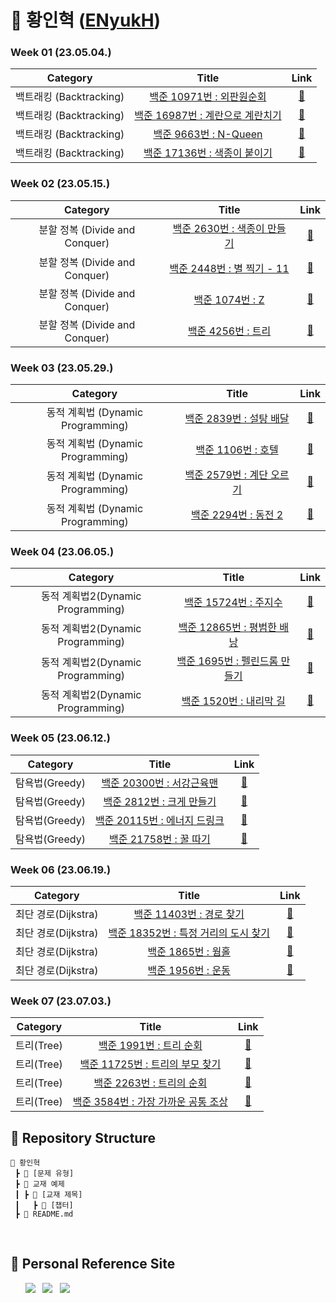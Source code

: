 # 🌱 황인혁 ([ENyukH](https://github.com/ENyukH))

### Week 01 (23.05.04.)

|        Category         |                                        Title                                         |                                                                                                                      Link                                                                                                                      |
| :---------------------: | :----------------------------------------------------------------------------------: | :--------------------------------------------------------------------------------------------------------------------------------------------------------------------------------------------------------------------------------------------: |
| 백트래킹 (Backtracking) |    <a href="https://www.acmicpc.net/problem/10971">백준 10971번 : 외판원순회</a>     |              <a href="https://github.com/sanghyuk2/Aim_To_Platinum/blob/main/%ED%99%A9%EC%9D%B8%ED%98%81/%EB%B0%B1%ED%8A%B8%EB%9E%98%ED%82%B9(Backtracking)/BOJ_10971_%EC%99%B8%ED%8C%90%EC%9B%90%EC%88%9C%ED%9A%8C2.java">🔗</a>              |
| 백트래킹 (Backtracking) | <a href="https://www.acmicpc.net/problem/16987">백준 16987번 : 계란으로 계란치기</a> | <a href="https://github.com/sanghyuk2/Aim_To_Platinum/blob/main/%ED%99%A9%EC%9D%B8%ED%98%81/%EB%B0%B1%ED%8A%B8%EB%9E%98%ED%82%B9(Backtracking)/BOJ_16987_%EA%B3%84%EB%9E%80%EC%9C%BC%EB%A1%9C%EA%B3%84%EB%9E%80%EC%B9%98%EA%B8%B0.java">🔗</a> |
| 백트래킹 (Backtracking) |       <a href="https://www.acmicpc.net/problem/9663">백준 9663번 : N-Queen</a>       |                                  <a href="https://github.com/sanghyuk2/Aim_To_Platinum/blob/main/%ED%99%A9%EC%9D%B8%ED%98%81/%EB%B0%B1%ED%8A%B8%EB%9E%98%ED%82%B9(Backtracking)/BOJ_9663_NQueen.java">🔗</a>                                   |
| 백트래킹 (Backtracking) |   <a href="https://www.acmicpc.net/problem/17136">백준 17136번 : 색종이 붙이기</a>   |          <a href="https://github.com/sanghyuk2/Aim_To_Platinum/blob/main/%ED%99%A9%EC%9D%B8%ED%98%81/%EB%B0%B1%ED%8A%B8%EB%9E%98%ED%82%B9(Backtracking)/BOJ_17136_%EC%83%89%EC%A2%85%EC%9D%B4%EB%B6%99%EC%9D%B4%EA%B8%B0.java">🔗</a>          |

### Week 02 (23.05.15.)

|            Category            |                                     Title                                      |                         Link                          |
| :----------------------------: | :----------------------------------------------------------------------------: | :---------------------------------------------------: |
| 분할 정복 (Divide and Conquer) | <a href="https://www.acmicpc.net/problem/2630">백준 2630번 : 색종이 만들기</a> | <a href="https://www.acmicpc.net/problem/2630">🔗</a> |
| 분할 정복 (Divide and Conquer) | <a href="https://www.acmicpc.net/problem/2448">백준 2448번 : 별 찍기 - 11</a>  | <a href="https://www.acmicpc.net/problem/2448">🔗</a> |
| 분할 정복 (Divide and Conquer) |       <a href="https://www.acmicpc.net/problem/1074">백준 1074번 : Z</a>       | <a href="https://www.acmicpc.net/problem/1074">🔗</a> |
| 분할 정복 (Divide and Conquer) |     <a href="https://www.acmicpc.net/problem/4256">백준 4256번 : 트리</a>      | <a href="https://www.acmicpc.net/problem/4256">🔗</a> |

### Week 03 (23.05.29.)

|             Category              |                                    Title                                     |                         Link                          |
| :-------------------------------: | :--------------------------------------------------------------------------: | :---------------------------------------------------: |
| 동적 계획법 (Dynamic Programming) |  <a href="https://www.acmicpc.net/problem/2839">백준 2839번 : 설탕 배달</a>  | <a href="https://www.acmicpc.net/problem/2839">🔗</a> |
| 동적 계획법 (Dynamic Programming) |    <a href="https://www.acmicpc.net/problem/1106">백준 1106번 : 호텔</a>     | <a href="https://www.acmicpc.net/problem/1106">🔗</a> |
| 동적 계획법 (Dynamic Programming) | <a href="https://www.acmicpc.net/problem/2579">백준 2579번 : 계단 오르기</a> | <a href="https://www.acmicpc.net/problem/2579">🔗</a> |
| 동적 계획법 (Dynamic Programming) |   <a href="https://www.acmicpc.net/problem/2294">백준 2294번 : 동전 2</a>    | <a href="https://www.acmicpc.net/problem/2294">🔗</a> |

### Week 04 (23.06.05.)

|             Category              |                                      Title                                       |                          Link                          |
| :-------------------------------: | :------------------------------------------------------------------------------: | :----------------------------------------------------: |
| 동적 계획법2(Dynamic Programming) |    <a href="https://www.acmicpc.net/problem/15724">백준 15724번 : 주지수</a>     | <a href="https://www.acmicpc.net/problem/15724">🔗</a> |
| 동적 계획법2(Dynamic Programming) |  <a href="https://www.acmicpc.net/problem/12865">백준 12865번 : 평범한 배낭</a>  | <a href="https://www.acmicpc.net/problem/12865">🔗</a> |
| 동적 계획법2(Dynamic Programming) | <a href="https://www.acmicpc.net/problem/1695">백준 1695번 : 펠린드롬 만들기</a> | <a href="https://www.acmicpc.net/problem/1695">🔗</a>  |
| 동적 계획법2(Dynamic Programming) |    <a href="https://www.acmicpc.net/problem/1520">백준 1520번 : 내리막 길</a>    | <a href="https://www.acmicpc.net/problem/1520">🔗</a>  |

### Week 05 (23.06.12.)

|    Category    |                                      Title                                       |                          Link                          |
| :------------: | :------------------------------------------------------------------------------: | :----------------------------------------------------: |
| 탐욕법(Greedy) |  <a href="https://www.acmicpc.net/problem/20300">백준 20300번 : 서강근육맨</a>   | <a href="https://www.acmicpc.net/problem/20300">🔗</a> |
| 탐욕법(Greedy) |   <a href="https://www.acmicpc.net/problem/2812">백준 2812번 : 크게 만들기</a>   | <a href="https://www.acmicpc.net/problem/2812">🔗</a>  |
| 탐욕법(Greedy) | <a href="https://www.acmicpc.net/problem/20115">백준 20115번 : 에너지 드링크</a> | <a href="https://www.acmicpc.net/problem/20115">🔗</a> |
| 탐욕법(Greedy) |    <a href="https://www.acmicpc.net/problem/21758">백준 21758번 : 꿀 따기</a>    | <a href="https://www.acmicpc.net/problem/21758">🔗</a> |

### Week 06 (23.06.19.)

|      Category       |                                          Title                                           |                          Link                          |
| :-----------------: | :--------------------------------------------------------------------------------------: | :----------------------------------------------------: |
| 최단 경로(Dijkstra) |       <a href="https://www.acmicpc.net/problem/11403">백준 11403번 : 경로 찾기</a>       | <a href="https://www.acmicpc.net/problem/11403">🔗</a> |
| 최단 경로(Dijkstra) | <a href="https://www.acmicpc.net/problem/18352">백준 18352번 : 특정 거리의 도시 찾기</a> | <a href="https://www.acmicpc.net/problem/18352">🔗</a> |
| 최단 경로(Dijkstra) |          <a href="https://www.acmicpc.net/problem/1865">백준 1865번 : 웜홀</a>           | <a href="https://www.acmicpc.net/problem/1865">🔗</a>  |
| 최단 경로(Dijkstra) |          <a href="https://www.acmicpc.net/problem/1956">백준 1956번 : 운동</a>           | <a href="https://www.acmicpc.net/problem/1956">🔗</a>  |

### Week 07 (23.07.03.)

|  Category  |                                         Title                                          |                          Link                          |
| :--------: | :------------------------------------------------------------------------------------: | :----------------------------------------------------: |
| 트리(Tree) |       <a href="https://www.acmicpc.net/problem/1991">백준 1991번 : 트리 순회</a>       | <a href="https://www.acmicpc.net/problem/1991">🔗</a>  |
| 트리(Tree) |  <a href="https://www.acmicpc.net/problem/11725">백준 11725번 : 트리의 부모 찾기</a>   | <a href="https://www.acmicpc.net/problem/11725">🔗</a> |
| 트리(Tree) |      <a href="https://www.acmicpc.net/problem/2263">백준 2263번 : 트리의 순회</a>      | <a href="https://www.acmicpc.net/problem/2263">🔗</a>  |
| 트리(Tree) | <a href="https://www.acmicpc.net/problem/3584">백준 3584번 : 가장 가까운 공통 조상</a> | <a href="https://www.acmicpc.net/problem/3584">🔗</a>  |

## 📍 Repository Structure

```
📂 황인혁
 ┣ 📂 [문제 유형]
 ┣ 📂 교재 예제
 ┃ ┣ 📂 [교재 제목]
 ┃   ┣ 📂 [챕터]
 ┣ 📜 README.md
```

<br>

## 📍 Personal Reference Site

&nbsp;&nbsp;&nbsp;&nbsp;&nbsp; <a href="https://blog.naver.com/b1urrr"><img src="https://img.shields.io/badge/Naver-03C75A?style=for-the-badge&logo=naver&logoColor=white"></a> &nbsp; <a href="https://teal-floss-6e7.notion.site/Java-Syntax-and-Concepts-dc9253f0d556426e855ca129f54f9e61"><img src="https://img.shields.io./badge/Java-000000?style=for-the-badge&logo=notion&logoColor=white"></a> &nbsp; <a href="https://teal-floss-6e7.notion.site/Algorithm-56f55387bbff4430a6ea9df06187d9ab"><img src="https://img.shields.io./badge/Algorithm-000000?style=for-the-badge&logo=notion&logoColor=white"></a>
